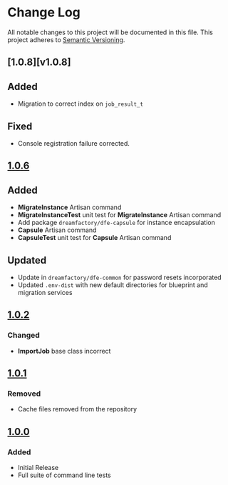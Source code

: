 # Change Log
All notable changes to this project will be documented in this file. This project adheres to [Semantic Versioning](http://semver.org/).

## [1.0.8][v1.0.8]
## Added
- Migration to correct index on `job_result_t`
## Fixed
- Console registration failure corrected.

## [1.0.6][v1.0.6]
## Added
- **MigrateInstance** Artisan command
- **MigrateInstanceTest** unit test for **MigrateInstance** Artisan command
- Add package `dreamfactory/dfe-capsule` for instance encapsulation
- **Capsule** Artisan command
- **CapsuleTest** unit test for **Capsule** Artisan command

## Updated
- Update in `dreamfactory/dfe-common` for password resets incorporated
- Updated `.env-dist` with new default directories for blueprint and migration services

## [1.0.2][v1.0.2]
### Changed
- **ImportJob** base class incorrect

## [1.0.1][v1.0.1]
### Removed
- Cache files removed from the repository

## [1.0.0][v1.0.0]
### Added
- Initial Release
- Full suite of command line tests

[v1.0.7]: https://github.com/dreamfactorysoftware/dfe-console/compare/1.0.6...1.0.8
[v1.0.6]: https://github.com/dreamfactorysoftware/dfe-console/compare/1.0.2...1.0.6
[v1.0.2]: https://github.com/dreamfactorysoftware/dfe-console/compare/1.0.1...1.0.2
[v1.0.1]: https://github.com/dreamfactorysoftware/dfe-console/compare/1.0.0...1.0.1
[v1.0.0]: https://github.com/dreamfactorysoftware/dfe-console/compare/master...1.0.0
[unreleased]: https://github.com/dreamfactorysoftware/dfe-console/compare/develop...master
